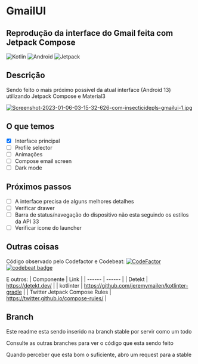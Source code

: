 # GmailUI
## Reprodução da interface do Gmail feita com Jetpack Compose

![Kotlin](https://img.shields.io/badge/Kotlin-7F52FF.svg?style=for-the-badge&logo=Kotlin&logoColor=white) ![Android](https://img.shields.io/badge/Android-3DDC84.svg?style=for-the-badge&logo=Android&logoColor=white) ![Jetpack](https://img.shields.io/badge/Jetpack%20Compose-4285F4.svg?style=for-the-badge&logo=Jetpack-Compose&logoColor=white)

## Descrição
Sendo feito o mais próximo possivel da atual interface (Android 13) utilizando Jetpack Compose e Material3

[![Screenshot-2023-01-06-03-15-32-626-com-insecticidepls-gmailui-1.jpg](https://i.postimg.cc/j2R7Ldy0/Screenshot-2023-01-06-03-15-32-626-com-insecticidepls-gmailui-1.jpg)](https://postimg.cc/tZmTcbr2)

## O que temos
- [x] Interface principal
- [ ] Profile selector
- [ ] Animações
- [ ] Compose email screen
- [ ] Dark mode

## Próximos passos
- [ ] A interface precisa de alguns melhores detalhes
- [ ] Verificar drawer
- [ ] Barra de status/navegação do dispositivo não esta seguindo os estilos da API 33
- [ ] Verificar icone do launcher

## Outras coisas 
Código observado pelo Codefactor e Codebeat:
[![CodeFactor](https://www.codefactor.io/repository/github/insecticidepls/ip_gmailui/badge)](https://www.codefactor.io/repository/github/insecticidepls/ip_gmailui) [![codebeat badge](https://codebeat.co/badges/1c74b891-4bed-4a6a-9b5e-8f7fe941a6b1)](https://codebeat.co/projects/github-com-insecticidepls-ip_gmailui-unstable)

E outros:
| Componente | Link |
| ------ | ------ |
| Detekt | https://detekt.dev/ |
| kotlinter | https://github.com/jeremymailen/kotlinter-gradle |
| Twitter Jetpack Compose Rules | https://twitter.github.io/compose-rules/ |

## Branch
Este readme esta sendo inserido na branch stable por servir como um todo

Consulte as outras branches para ver o código que esta sendo feito

Quando perceber que esta bom o suficiente, abro um request para a stable

